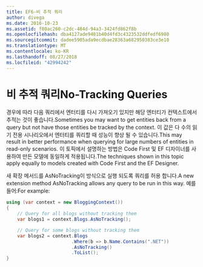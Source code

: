 ```yaml
---
title: EF6-비 추적 쿼리
author: divega
ms.date: 2016-10-23
ms.assetid: f80ac260-c2dc-484d-94a3-3424fd862f8b
ms.openlocfilehash: dba4127ade9481b40d4fd3c4323532ddfedf6980
ms.sourcegitcommit: dadee5905ada9ecdbae28363a682950383ce3e10
ms.translationtype: MT
ms.contentlocale: ko-KR
ms.lasthandoff: 08/27/2018
ms.locfileid: "42994242"
---
```

# <a name="no-tracking-queries"></a><span data-ttu-id="7eded-102">비 추적 쿼리</span><span class="sxs-lookup"><span data-stu-id="7eded-102">No-Tracking Queries</span></span>
<span data-ttu-id="7eded-103">경우에 따라 다음 쿼리에서 엔터티를 다시 가져오기 있지만 해당 엔터티가 컨텍스트에서 추적는 것이 좋습니다.</span><span class="sxs-lookup"><span data-stu-id="7eded-103">Sometimes you may want to get entities back from a query but not have those entities be tracked by the context.</span></span> <span data-ttu-id="7eded-104">이 값은 다 수의 읽기 전용 시나리오에서 엔터티를 쿼리할 때 성능이 향상 될 수 있습니다.</span><span class="sxs-lookup"><span data-stu-id="7eded-104">This may result in better performance when querying for large numbers of entities in read-only scenarios.</span></span> <span data-ttu-id="7eded-105">이 토픽에서 설명하는 방법은 Code First 및 EF 디자이너를 사용하여 만든 모델에 동일하게 적용됩니다.</span><span class="sxs-lookup"><span data-stu-id="7eded-105">The techniques shown in this topic apply equally to models created with Code First and the EF Designer.</span></span>  

<span data-ttu-id="7eded-106">새 확장 메서드를 AsNoTracking이 방식으로 실행 되도록 쿼리를 허용 합니다.</span><span class="sxs-lookup"><span data-stu-id="7eded-106">A new extension method AsNoTracking allows any query to be run in this way.</span></span> <span data-ttu-id="7eded-107">예를 들어:</span><span class="sxs-lookup"><span data-stu-id="7eded-107">For example:</span></span>  

``` csharp
using (var context = new BloggingContext())
{
    // Query for all blogs without tracking them
    var blogs1 = context.Blogs.AsNoTracking();

    // Query for some blogs without tracking them
    var blogs2 = context.Blogs
                        .Where(b => b.Name.Contains(".NET"))
                        .AsNoTracking()
                        .ToList();
}
```  

